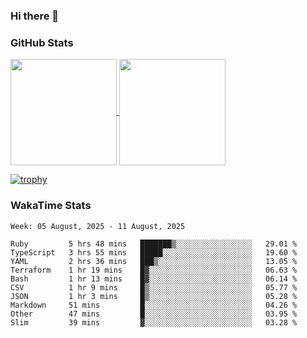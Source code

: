 ### Hi there 👋

### GitHub Stats

<a href="https://github.com/anuraghazra/github-readme-stats">
  <img align="center" height="170px" src="https://github-readme-stats.vercel.app/api/top-langs/?username=tksfjt1024&layout=compact&count_private=true&show_icons=true&show_icons=true&theme=graywhite" />
</a>
<a href="https://github.com/anuraghazra/github-readme-stats">
  <img align="center" height="170px" src="https://github-readme-stats.vercel.app/api?username=tksfjt1024&count_private=true&show_icons=true&show_icons=true&theme=graywhite" />
</a>

[![trophy](https://github-profile-trophy.vercel.app/?username=tksfjt1024)](https://github.com/ryo-ma/github-profile-trophy)

### WakaTime Stats

<!--START_SECTION:waka-->
```text
Week: 05 August, 2025 - 11 August, 2025

Ruby         5 hrs 48 mins   ███████▒░░░░░░░░░░░░░░░░░   29.01 % 
TypeScript   3 hrs 55 mins   █████░░░░░░░░░░░░░░░░░░░░   19.60 % 
YAML         2 hrs 36 mins   ███▒░░░░░░░░░░░░░░░░░░░░░   13.05 % 
Terraform    1 hr 19 mins    █▓░░░░░░░░░░░░░░░░░░░░░░░   06.63 % 
Bash         1 hr 13 mins    █▓░░░░░░░░░░░░░░░░░░░░░░░   06.14 % 
CSV          1 hr 9 mins     █▒░░░░░░░░░░░░░░░░░░░░░░░   05.77 % 
JSON         1 hr 3 mins     █▒░░░░░░░░░░░░░░░░░░░░░░░   05.28 % 
Markdown     51 mins         █░░░░░░░░░░░░░░░░░░░░░░░░   04.26 % 
Other        47 mins         █░░░░░░░░░░░░░░░░░░░░░░░░   03.95 % 
Slim         39 mins         ▓░░░░░░░░░░░░░░░░░░░░░░░░   03.28 % 
```
<!--END_SECTION:waka-->
